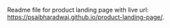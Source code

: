 Readme file for product landing page with live url: https://psaibharadwaj.github.io/product-landing-page/.